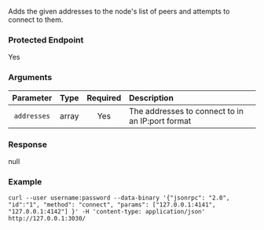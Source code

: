 Adds the given addresses to the node's list of peers and attempts to connect to them.

### Protected Endpoint

Yes

### Arguments

|      Parameter      |  Type  | Required |                    Description                   |
|:-------------------:|:------:|:--------:|:------------------------------------------------ |
| `addresses`         | array  |    Yes   | The addresses to connect to in an IP:port format |

### Response

null

### Example
```ignore
curl --user username:password --data-binary '{"jsonrpc": "2.0", "id":"1", "method": "connect", "params": ["127.0.0.1:4141", "127.0.0.1:4142"] }' -H 'content-type: application/json' http://127.0.0.1:3030/
```
